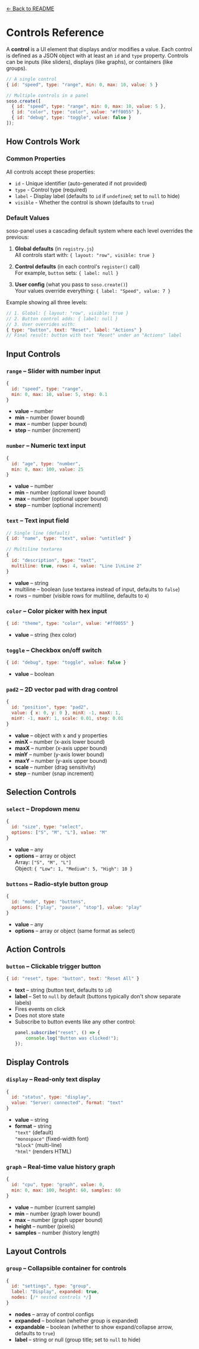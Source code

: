 [← Back to README](../README.md)

# Controls Reference

A **control** is a UI element that displays and/or modifies a value. Each control is defined as a JSON object with at least an `id` and `type` property. Controls can be inputs (like sliders), displays (like graphs), or containers (like groups).

```js
// A single control
{ id: "speed", type: "range", min: 0, max: 10, value: 5 }

// Multiple controls in a panel
soso.create([
  { id: "speed", type: "range", min: 0, max: 10, value: 5 },
  { id: "color", type: "color", value: "#ff0055" },
  { id: "debug", type: "toggle", value: false }
]);
```

## How Controls Work

### Common Properties

All controls accept these properties:

- `id` - Unique identifier (auto-generated if not provided)
- `type` - Control type (required)
- `label` - Display label (defaults to `id` if `undefined`; set to `null` to hide)
- `visible` - Whether the control is shown (defaults to `true`)

### Default Values

soso-panel uses a cascading default system where each level overrides the previous:

1. **Global defaults** (in `registry.js`)<br>
   All controls start with: `{ layout: "row", visible: true }`

2. **Control defaults** (in each control's `register()` call)<br>
   For example, `button` sets: `{ label: null }`

3. **User config** (what you pass to `soso.create()`)<br>
   Your values override everything: `{ label: "Speed", value: 7 }`

Example showing all three levels:

```js
// 1. Global: { layout: "row", visible: true }
// 2. Button control adds: { label: null }
// 3. User overrides with:
{ type: "button", text: "Reset", label: "Actions" }
// Final result: button with text "Reset" under an "Actions" label
```

## Input Controls

### `range` – Slider with number input

```js
{
  id: "speed", type: "range",
  min: 0, max: 10, value: 5, step: 0.1
}
```

- **value** – number
- **min** – number (lower bound)
- **max** – number (upper bound)
- **step** – number (increment)

### `number` – Numeric text input

```js
{
  id: "age", type: "number",
  min: 0, max: 100, value: 25
}
```

- **value** – number
- **min** – number (optional lower bound)
- **max** – number (optional upper bound)
- **step** – number (optional increment)

### `text` – Text input field

```js
// Single line (default)
{ id: "name", type: "text", value: "untitled" }

// Multiline textarea
{
  id: "description", type: "text",
  multiline: true, rows: 4, value: "Line 1\nLine 2"
}
```

- **value** – string
- multiline – boolean (use textarea instead of input, defaults to `false`)
- rows – number (visible rows for multiline, defaults to `4`)

### `color` – Color picker with hex input

```js
{ id: "theme", type: "color", value: "#ff0055" }
```

- **value** – string (hex color)

### `toggle` – Checkbox on/off switch

```js
{ id: "debug", type: "toggle", value: false }
```

- **value** – boolean

### `pad2` – 2D vector pad with drag control

```js
{
  id: "position", type: "pad2",
  value: { x: 0, y: 0 }, minX: -1, maxX: 1,
  minY: -1, maxY: 1, scale: 0.01, step: 0.01
}
```

- **value** – object with x and y properties
- **minX** – number (x-axis lower bound)
- **maxX** – number (x-axis upper bound)
- **minY** – number (y-axis lower bound)
- **maxY** – number (y-axis upper bound)
- **scale** – number (drag sensitivity)
- **step** – number (snap increment)

## Selection Controls

### `select` – Dropdown menu

```js
{
  id: "size", type: "select",
  options: ["S", "M", "L"], value: "M"
}
```

- **value** – any
- **options** – array or object<br>
  Array: `["S", "M", "L"]`<br>
  Object: `{ "Low": 1, "Medium": 5, "High": 10 }`

### `buttons` – Radio-style button group

```js
{
  id: "mode", type: "buttons",
  options: ["play", "pause", "stop"], value: "play"
}
```

- **value** – any
- **options** – array or object (same format as select)

## Action Controls

### `button` – Clickable trigger button

```js
{ id: "reset", type: "button", text: "Reset All" }
```

- **text** – string (button text, defaults to `id`)
- **label** – Set to `null` by default (buttons typically don't show separate labels)
- Fires events on click
- Does not store state
- Subscribe to button events like any other control:
    ```js
    panel.subscribe("reset", () => {
        console.log("Button was clicked!");
    });
    ```

## Display Controls

### `display` – Read-only text display

```js
{
  id: "status", type: "display",
  value: "Server: connected", format: "text"
}
```

- **value** – string
- **format** – string<br>
  `"text"` (default)<br>
  `"monospace"` (fixed-width font)<br>
  `"block"` (multi-line)<br>
  `"html"` (renders HTML)

### `graph` – Real-time value history graph

```js
{
  id: "cpu", type: "graph", value: 0,
  min: 0, max: 100, height: 60, samples: 60
}
```

- **value** – number (current sample)
- **min** – number (graph lower bound)
- **max** – number (graph upper bound)
- **height** – number (pixels)
- **samples** – number (history length)

## Layout Controls

### `group` – Collapsible container for controls

```js
{
  id: "settings", type: "group",
  label: "Display", expanded: true,
  nodes: [/* nested controls */]
}
```

- **nodes** – array of control configs
- **expanded** – boolean (whether group is expanded)
- **expandable** – boolean (whether to show expand/collapse arrow, defaults to `true`)
- **label** – string or null (group title; set to `null` to hide)
